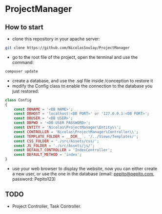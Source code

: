 # ProjectManager

## How to start 

- clone this repository in your apache server: 
```bash
git clone https://github.com/NicolasSoulay/ProjectManager
```
- go to the root file of the project, open the terminal and use the command:
```bash
composer update
```
- create a database, and use the .sql file inside /conception to restore it
- modify the Config class to enable the connection to the database you just restored:
```php
class Config
{
    const DBNAME = '<DB NAME>';
    const DBHOST = 'localhost:<DB PORT>' or '127.0.0.1:<DB PORT>';
    const DBUSER = '<DB USER>';
    const DBPWD = '<DB USER PASSWORD>';
    const ENTITY = 'Nicolas\ProjectManager\Entity\\';
    const CONTROLLER = 'Nicolas\ProjectManager\Controller\\';
    const TEMPLATE_FOLDER = __DIR__ . '/../Views/Templates/';
    const CSS_FOLDER = './src/Assets/css/';
    const JS_FOLDER = './src/Assets/js/';
    const DEFAULT_CONTROLLER = 'IndexController';
    const DEFAULT_METHOD = 'index';
}
```
- use your web browser to display the website, now you can either create a new user, or use the one in the database (email: pepito@pepito.com, password: Pepito123)

## TODO

- Project Controller, Task Controller.
